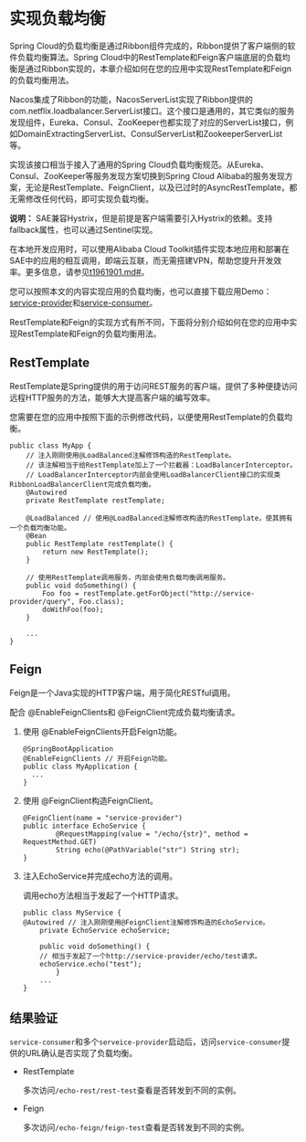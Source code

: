 # 实现负载均衡

Spring Cloud的负载均衡是通过Ribbon组件完成的，Ribbon提供了客户端侧的软件负载均衡算法。Spring Cloud中的RestTemplate和Feign客户端底层的负载均衡是通过Ribbon实现的，本章介绍如何在您的应用中实现RestTemplate和Feign的负载均衡用法。

Nacos集成了Ribbon的功能，NacosServerList实现了Ribbon提供的com.netflix.loadbalancer.ServerList接口。这个接口是通用的，其它类似的服务发现组件，Eureka、Consul、ZooKeeper也都实现了对应的ServerList接口，例如DomainExtractingServerList、ConsulServerList和ZookeeperServerList等。

实现该接口相当于接入了通用的Spring Cloud负载均衡规范。从Eureka、Consul、ZooKeeper等服务发现方案切换到Spring Cloud Alibaba的服务发现方案，无论是RestTemplate、FeignClient，以及已过时的AsyncRestTemplate，都无需修改任何代码，即可实现负载均衡。

**说明：** SAE兼容Hystrix，但是前提是客户端需要引入Hystrix的依赖。支持fallback属性，也可以通过Sentinel实现。

在本地开发应用时，可以使用Alibaba Cloud Toolkit插件实现本地应用和部署在SAE中的应用的相互调用，即端云互联，而无需搭建VPN，帮助您提升开发效率。更多信息，请参见[t1961901.md\#]()。

您可以按照本文的内容实现应用的负载均衡，也可以直接下载应用Demo：[service-provider](http://edas-public.oss-cn-hangzhou.aliyuncs.com/install_package/demo/nacos-service-provider.zip)和[service-consumer](http://edas-public.oss-cn-hangzhou.aliyuncs.com/install_package/demo/nacos-service-consumer.zip)。

RestTemplate和Feign的实现方式有所不同，下面将分别介绍如何在您的应用中实现RestTemplate和Feign的负载均衡用法。

## RestTemplate

RestTemplate是Spring提供的用于访问REST服务的客户端，提供了多种便捷访问远程HTTP服务的方法，能够大大提高客户端的编写效率。

您需要在您的应用中按照下面的示例修改代码，以便使用RestTemplate的负载均衡。

```
public class MyApp {
    // 注入刚刚使用@LoadBalanced注解修饰构造的RestTemplate。
    // 该注解相当于给RestTemplate加上了一个拦截器：LoadBalancerInterceptor。
    // LoadBalancerInterceptor内部会使用LoadBalancerClient接口的实现类RibbonLoadBalancerClient完成负载均衡。
    @Autowired
    private RestTemplate restTemplate;

    @LoadBalanced // 使用@LoadBalanced注解修改构造的RestTemplate，使其拥有一个负载均衡功能。
    @Bean
    public RestTemplate restTemplate() {
        return new RestTemplate();
    }

    // 使用RestTemplate调用服务，内部会使用负载均衡调用服务。
    public void doSomething() {
        Foo foo = restTemplate.getForObject("http://service-provider/query", Foo.class);
        doWithFoo(foo);
    }

    ...
}            
```

## Feign

Feign是一个Java实现的HTTP客户端，用于简化RESTful调用。

配合 @EnableFeignClients和 @FeignClient完成负载均衡请求。

1.  使用 @EnableFeignClients开启Feign功能。

    ```
    @SpringBootApplication
    @EnableFeignClients // 开启Feign功能。
    public class MyApplication {
      ...
    }                        
    ```

2.  使用 @FeignClient构造FeignClient。

    ```
    @FeignClient(name = "service-provider")
    public interface EchoService {
            @RequestMapping(value = "/echo/{str}", method = RequestMethod.GET)
            String echo(@PathVariable("str") String str);
    }                        
    ```

3.  注入EchoService并完成echo方法的调用。

    调用echo方法相当于发起了一个HTTP请求。

    ```
    public class MyService {
    @Autowired // 注入刚刚使用@FeignClient注解修饰构造的EchoService。
        private EchoService echoService;
    
        public void doSomething() {
        // 相当于发起了一个http://service-provider/echo/test请求。
        echoService.echo("test");
            }
        ...
    }                        
    ```


## 结果验证

`service-consumer`和多个`serveice-provider`启动后，访问`service-consumer`提供的URL确认是否实现了负载均衡。

-   RestTemplate

    多次访问`/echo-rest/rest-test`查看是否转发到不同的实例。

-   Feign

    多次访问`/echo-feign/feign-test`查看是否转发到不同的实例。


